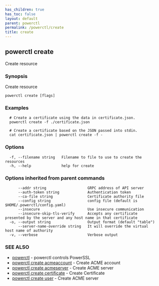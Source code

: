 ```yaml
---
has_children: true
has_toc: false
layout: default
parent: powerctl
permalink: /powerctl/create
title: create
---
```

## powerctl create

Create resource

### Synopsis

Create resource

```
powerctl create [flags]
```

### Examples

```
  # Create a certificate using the data in certificate.json.
  powerctl create -f ./certificate.json

  # Create a certificate based on the JSON passed into stdin.
  cat certificate.json | powerctl create -f -
```

### Options

```
  -f, --filename string   Filename to file to use to create the resources
  -h, --help              help for create
```

### Options inherited from parent commands

```
      --addr string                   GRPC address of API server
      --auth-token string             Authentication token
      --ca-file string                Certificate authority file
      --config string                 config file (default is $HOME/.powerctl/config.yaml)
      --insecure                      Use insecure communication
      --insecure-skip-tls-verify      Accepts any certificate presented by the server and any host name in that certificate
  -o, --output string                 Output format (default "table")
      --server-name-override string   It will override the virtual host name of authority
  -v, --verbose                       Verbose output
```

### SEE ALSO

* [powerctl](/powerctl)	 - powerctl controls PowerSSL
* [powerctl create acmeaccount](/powerctl/create/acmeaccount)	 - Create ACME account
* [powerctl create acmeserver](/powerctl/create/acmeserver)	 - Create ACME server
* [powerctl create certificate](/powerctl/create/certificate)	 - Create Certificate
* [powerctl create user](/powerctl/create/user)	 - Create ACME server
